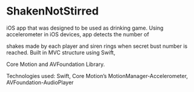 # ShakenNotStirred
iOS app that was designed to be used as drinking game. Using accelerometer in iOS devices, app detects the number of 

shakes made by each player and siren rings when secret bust number is reached. Built in MVC structure using Swift, 

Core Motion and AVFoundation Library.

Technologies used: Swift, Core Motion’s MotionManager-Accelerometer, AVFoundation-AudioPlayer
